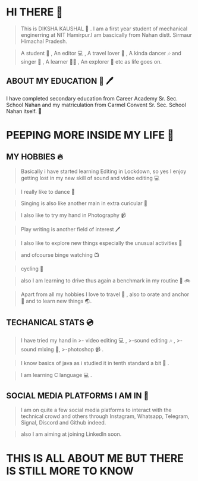 # HI THERE :stars:
 
>This is DIKSHA KAUSHAL :girl: . I am a first year student of mechanical enginerring at NIT Hamirpur.I am bascically from Nahan distt. Sirmaur Himachal Pradesh.

>A student :book: , An editor :computer: , A travel lover :bus: , A kinda dancer :notes: and singer :guitar: , A learner :student: , An explorer :tophat: etc as life goes on.

## ABOUT MY EDUCATION :book: :pen: 

I have completed secondary education from Career Academy Sr. Sec. School Nahan and my matriculation from Carmel Convent Sr. Sec. School Nahan itself. :school:

# PEEPING MORE INSIDE MY LIFE :butterfly:
 
  ## MY HOBBIES :fire:
  
   >Basically i have started learning Editing in Lockdown, so yes I enjoy getting lost in my new skill of sound and video editing :computer:
 
   >I really like to dance :dancer:
 
   >Singing is also like another main in extra curicular :microphone:
 
   >I also like to try my hand in Photography :video_camera:
 
   >Play writing is another field of interest :pen:
 
   >I also like to explore new things especially the unusual activities :ghost:
 
   >and ofcourse binge watching :tv:
 
   >cycling :bicyclist:
 
   >also I am learning to drive thus again a benchmark in my routine :red_car: :bike:
 
   >Apart from all my hobbies I love to travel :bus: , also to orate and anchor :microphone: and to learn new things :earth_asia:.
    
  ## TECHANICAL STATS :cd:
   
   >I have tried my hand in 
                 >- video editing :computer: ,
                 >-sound editing :notes: ,
                 >-sound mixing :microphone:,
                 >-photoshop :video_camera: .
    
   >I know basics of java as i studied it in tenth standard a bit :book: .
    
   >I am learning C language :computer: .
    
   ## SOCIAL MEDIA PLATFORMS I AM IN :iphone:
   
   >I am on quite a few social media platforms to interact with the technical crowd and others through Instagram, Whatsapp, Telegram, Signal, Discord and Github indeed.
  
   >also I am aiming at joining Linkedln soon.
   
# THIS IS ALL ABOUT ME BUT THERE IS STILL MORE TO KNOW
   
   
   
   
   
 
 
 
 
 
 
 
 
 

 
